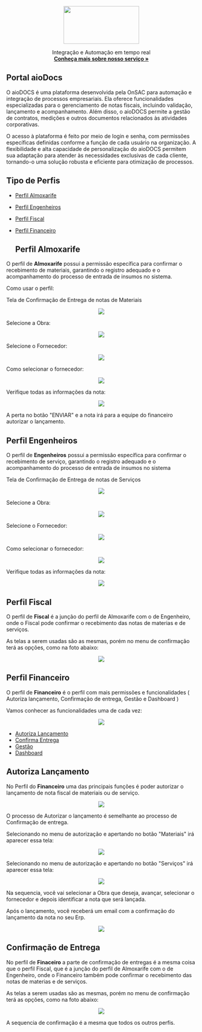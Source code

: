 <p align="center">
  <a href="https://onsac.com/">
    <img src="https://github.com/onsac/Libera-o-de-Acessos-do-Sienge/blob/main/onsac_01.png" width="200" height="100" >
  </a>
</p>
<p align="center">
 Integração e  Automação em tempo real
  <br>
  <a href="https://onsac.com/"><strong>Conheça mais sobre nosso serviço »</strong></a>
  </p>

  ## Portal aioDocs

  O aioDOCS é uma plataforma desenvolvida pela OnSAC para automação e integração de processos empresariais. Ela oferece funcionalidades especializadas para o gerenciamento de notas fiscais, incluindo validação, lançamento e acompanhamento. Além disso, o aioDOCS permite a gestão de contratos, medições e outros documentos relacionados às atividades corporativas.

  O acesso à plataforma é feito por meio de login e senha, com permissões específicas definidas conforme a função de cada usuário na organização. A flexibilidade e alta capacidade de personalização do aioDOCS permitem sua adaptação para atender às necessidades exclusivas de cada cliente, tornando-o uma solução robusta e eficiente para otimização de processos.

  ## Tipo de Perfis

- [Perfil Almoxarife](#requisitos-de-infraestrutura)
- [Perfil Engenheiros](#verifica-e-configura-proxy)
- [Perfil Fiscal](#instala-e-configura-aio-integrador)
- [Perfil Financeiro](#configura-ansible)

  ## Perfil Almoxarife
O perfil de **Almoxarife** possui a permissão específica para confirmar o recebimento de materiais, garantindo o registro adequado e o acompanhamento do processo de entrada de insumos no sistema. 

Como usar o perfil:

Tela de Confirmação de Entrega de notas de Materiais
<p align="center">
     <img src="https://github.com/onsac/Documentacao-de-perfil/blob/main/Perfil%20Almoxarife/Captura%20de%20tela%202025-01-08%20160632.png" >
</p>

Selecione a Obra:
<p align="center">
     <img src="https://github.com/onsac/Documentacao-de-perfil/blob/main/Perfil%20Almoxarife/Captura%20de%20tela%202025-01-08%20160913.png" >
</p>

Selecione o Fornecedor:
<p align="center">
     <img src="https://github.com/onsac/Documentacao-de-perfil/blob/main/Perfil%20Almoxarife/Tela-selecione-fornecedor.png" >
</p>

Como selecionar o fornecedor:
<p align="center">
     <img src="https://github.com/onsac/Documentacao-de-perfil/blob/main/Perfil%20Almoxarife/selecionando-fornecedor.png" >
</p>

Verifique todas as informações da nota:
<p align="center">
     <img src="https://github.com/onsac/Documentacao-de-perfil/blob/main/Perfil%20Almoxarife/tela-selecione-nota-fiscal.png" >
</p>

A perta no botão "ENVIAR" e a nota irá para a equipe do financeiro autorizar o lançamento.

## Perfil Engenheiros
O perfil de **Engenheiros** possui a permissão específica para confirmar o recebimento de serviço, garantindo o registro adequado e o acompanhamento do processo de entrada de insumos no sistema

Tela de Confirmação de Entrega de notas de Serviços
<p align="center">
     <img src="https://github.com/onsac/Documentacao-de-perfil/blob/main/Perfil%20Engenheiro/tela-confirmacao-servico.png" >
</p>

Selecione a Obra:
<p align="center">
     <img src="https://github.com/onsac/Documentacao-de-perfil/blob/main/Perfil%20Almoxarife/Captura%20de%20tela%202025-01-08%20160913.png" >
</p>

Selecione o Fornecedor:
<p align="center">
     <img src="https://github.com/onsac/Documentacao-de-perfil/blob/main/Perfil%20Almoxarife/Tela-selecione-fornecedor.png" >
</p>

Como selecionar o fornecedor:
<p align="center">
     <img src="https://github.com/onsac/Documentacao-de-perfil/blob/main/Perfil%20Almoxarife/selecionando-fornecedor.png" >
</p>

Verifique todas as informações da nota:
<p align="center">
     <img src="https://github.com/onsac/Documentacao-de-perfil/blob/main/Perfil%20Almoxarife/tela-selecione-nota-fiscal.png" >
</p>

## Perfil Fiscal

O perfil de **Fiscal** é a junção do perfil de Almoxarife com o de Engenheiro, onde o Fiscal pode confirmar o recebimento das notas de materias e de serviços. 

As telas a serem usadas são as mesmas, porém no menu de confirmação terá as opções, como na foto abaixo:
<p align="center">
     <img src="https://github.com/onsac/Documentacao-de-perfil/blob/main/Perfil%20Fiscal/selecione-material-ou-servico.png" >
</p>

## Perfil Financeiro 

O perfil de **Financeiro** é o perfil com mais permissões e funcionalidades ( Autoriza lançamento, Confirmação de entrega, Gestão e Dashboard )

Vamos conhecer as funcionalidades uma de cada vez: 

<p align="center">
     <img src="https://github.com/onsac/Documentacao-de-perfil/blob/main/Perfil%20Financeiro/menu.png" >
</p>

- [Autoriza Lançamento](#requisitos-de-infraestrutura)
- [Confirma Entrega](#verifica-e-configura-proxy)
- [Gestão](#insConfirmatala-e-configura-aio-integrador)
- [Dashboard](#configura-ansible)

## Autoriza Lançamento 

No Perfil do **Financeiro** uma das principais funções é poder autorizar o lançamento de nota fiscal de materiais ou de serviço.

<p align="center">
     <img src="https://github.com/onsac/Documentacao-de-perfil/blob/main/Perfil%20Financeiro/autoriza-material-servico.png" >
</p>

O processo de Autorizar o lançamento é semelhante ao processo de Confirmação de entrega.

Selecionando no menu de autorização e apertando no botão "Materiais" irá aparecer essa tela:

<p align="center">
     <img src="https://github.com/onsac/Documentacao-de-perfil/blob/main/Perfil%20Financeiro/tela-autoriza-material.png" >
</p>

Selecionando no menu de autorização e apertando no botão "Serviços" irá aparecer essa tela:

<p align="center">
     <img src="https://github.com/onsac/Documentacao-de-perfil/blob/main/Perfil%20Financeiro/tela-autoriza-servico.png" >
</p>
Na sequencia, você vai selecionar a Obra que deseja, avançar, selecionar o fornecedor e depois identificar a nota que será lançada. 

Após o lançamento, você receberá um email com a confirmação do lançamento da nota no seu Erp. 

<p align="center">
     <img src="https://github.com/onsac/Documentacao-de-perfil/blob/main/Perfil%20Financeiro/confirmacao-lancamento.png" >
</p>

## Confirmação de Entrega 

No perfil de **Finaceiro** a parte de confirmação de entregas é a mesma coisa que o perfil Fiscal, que é a junção do perfil de Almoxarife com o de Engenheiro, onde o Financeiro também pode confirmar o recebimento das notas de materias e de serviços. 

As telas a serem usadas são as mesmas, porém no menu de confirmação terá as opções, como na foto abaixo:
<p align="center">
     <img src="https://github.com/onsac/Documentacao-de-perfil/blob/main/Perfil%20Fiscal/selecione-material-ou-servico.png" >
</p>

A sequencia de confirmação é a mesma que todos os outros perfis. 





